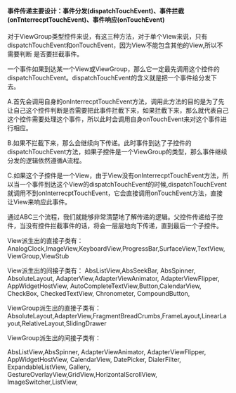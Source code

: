 #### 事件传递主要设计：事件分发(dispatchTouchEvent)、事件拦截(onTnterrecptTouchEvent)、事件响应(onTouchEvent)

对于ViewGroup类型控件来说，有这三种方法，对于单个View来说，只有dispatchTouchEvent和onTouchEvent，因为View不能包含其他的View,所以不需要判断
是否要拦截事件。

一个事件如果到达某一个View或ViewGroup，那么它一定最先调用这个控件的dispatchTouchEvent。dispatchTouchEvent的含义就是把一个事件给分发下去。

A.首先会调用自身的onInterrecptTouchEvent方法，调用此方法的目的是为了先让自己这个控件判断是否需要把此事件拦截下来，如果拦截下来，那么就代表自己这个控件需要处理这个事件，所以此时会调用自身onTouchEvent来对这个事件进行相应。

B.如果不拦截下来，那么会继续向下传递。此时事件到达了子控件的dispatchTouchEvent方法，如果子控件是一个ViewGroup的类型，那么事件继续分发的逻辑依然遵循A流程。

C.如果这个子控件是一个View，由于View没有onInterrecptTouchEvent方法，所以当一个事件到达这个View的dispatchTouchEvent的时候,dispatchTouchEvent就调用不到onInterrecptTouchEvent，它会直接调用onTouchEvent方法，直接让View来响应此事件。

通过ABC三个流程，我们就能够非常清楚地了解传递的逻辑。父控件传递给子控件，当没有控件拦截事件的话，将会一层层地向下传递，直到最后一个子控件。

View派生出的直接子类有：
AnalogClock,ImageView,KeyboardView,ProgressBar,SurfaceView,TextView,ViewGroup,ViewStub

View派生出的间接子类有：
 AbsListView,AbsSeekBar, AbsSpinner, AbsoluteLayout, AdapterView<T extends Adapter>,AdapterViewAnimator, AdapterViewFlipper, AppWidgetHostView, AutoCompleteTextView,Button,CalendarView, CheckBox, CheckedTextView, Chronometer, CompoundButton,

ViewGroup派生出的直接子类有：
AbsoluteLayout,AdapterView<T extends Adapter>,FragmentBreadCrumbs,FrameLayout,LinearLayout,RelativeLayout,SlidingDrawer

ViewGroup派生出的间接子类有：

AbsListView,AbsSpinner, AdapterViewAnimator, AdapterViewFlipper, AppWidgetHostView, CalendarView, DatePicker, DialerFilter, ExpandableListView, Gallery, GestureOverlayView,GridView,HorizontalScrollView, ImageSwitcher,ListView,
